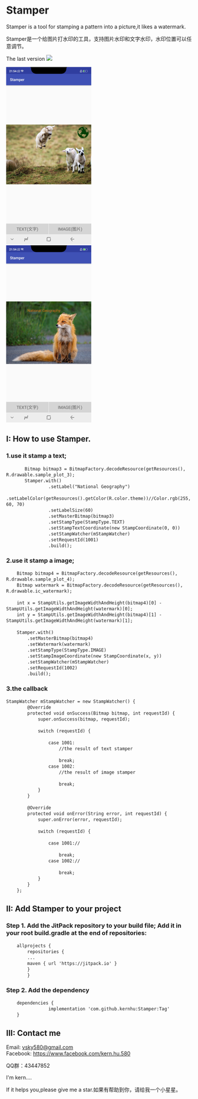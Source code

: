 # Stamper
Stamper is a tool for stamping a pattern into a picture,it likes a watermark.

Stamper是一个给图片打水印的工具，支持图片水印和文字水印，水印位置可以任意调节。

The last version  [![](https://jitpack.io/v/kernhu/Stamper.svg)](https://jitpack.io/#kernhu/Stamper)


![](https://github.com/KernHu/Stamper/raw/master/screenshot/screenshot1.png)  
![](https://github.com/KernHu/Stamper/raw/master/screenshot/screenshot2.png)  

##  I: How to use Stamper.
### 1.use it stamp a text;

```
       Bitmap bitmap3 = BitmapFactory.decodeResource(getResources(), R.drawable.sample_plot_3);
       Stamper.with()
                .setLabel("National Geography")
                .setLabelColor(getResources().getColor(R.color.theme))//Color.rgb(255, 60, 70)
                .setLabelSize(60)
                .setMasterBitmap(bitmap3)
                .setStampType(StampType.TEXT)
                .setStampTextCoordinate(new StampCoordinate(0, 0))
                .setStampWatcher(mStampWatcher)
                .setRequestId(1001)
                .build();
```

### 2.use it stamp a image;

```
    Bitmap bitmap4 = BitmapFactory.decodeResource(getResources(), R.drawable.sample_plot_4);
    Bitmap watermark = BitmapFactory.decodeResource(getResources(), R.drawable.ic_watermark);

    int x = StampUtils.getImageWidthAndHeight(bitmap4)[0] - StampUtils.getImageWidthAndHeight(watermark)[0];
    int y = StampUtils.getImageWidthAndHeight(bitmap4)[1] - StampUtils.getImageWidthAndHeight(watermark)[1];

    Stamper.with()
        .setMasterBitmap(bitmap4)
        .setWatermark(watermark)
        .setStampType(StampType.IMAGE)
        .setStampImageCoordinate(new StampCoordinate(x, y))
        .setStampWatcher(mStampWatcher)
        .setRequestId(1002)
        .build();
```
### 3.the callback

```
StampWatcher mStampWatcher = new StampWatcher() {
        @Override
        protected void onSuccess(Bitmap bitmap, int requestId) {
            super.onSuccess(bitmap, requestId);
			
            switch (requestId) {

                case 1001:
                    //the result of text stamper

                    break;
                case 1002:
                    //the result of image stamper

                    break;
            }
        }

        @Override
        protected void onError(String error, int requestId) {
            super.onError(error, requestId);

            switch (requestId) {

                case 1001://

                    break;
                case 1002://

                    break;
            }
        }
    };

```

## II: Add Stamper to your project

### Step 1. Add the JitPack repository to your build file; Add it in your root build.gradle at the end of repositories:
```
	allprojects {
        repositories {
        ...
        maven { url 'https://jitpack.io' }
        }
        }
```
### Step 2. Add the dependency
```
	dependencies {
	            implementation 'com.github.kernhu:Stamper:Tag'
	}
```
## III: Contact me

Email: vsky580@gmail.com  
Facebook: https://www.facebook.com/kern.hu.580

QQ群：43447852

I'm kern....

If it helps you,please give me a star.如果有帮助到你，请给我一个小星星。


